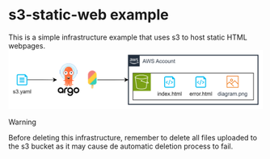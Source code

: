 # s3-static-web example
This is a simple infrastructure example that uses s3 to host static HTML webpages.
![Infrastructure diagram of s3 static webpage](img/diagram.png)

> [!WARNING]
> Before deleting this infrastructure, remember to delete all files uploaded to the s3 bucket as it may cause de automatic deletion process to fail.